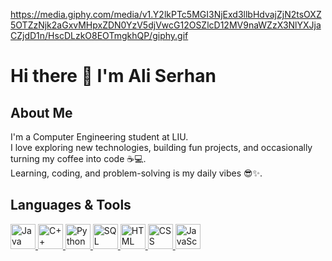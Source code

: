 https://media.giphy.com/media/v1.Y2lkPTc5MGI3NjExd3llbHdvajZjN2tsOXZ5OTZzNjk2aGxvMHpxZDN0YzV5djVwcG12OSZlcD12MV9naWZzX3NlYXJjaCZjdD1n/HscDLzkO8EOTmgkhQP/giphy.gif
# Hi there 👋 I'm Ali Serhan
## About Me
I'm a Computer Engineering student at LIU.  
I love exploring new technologies, building fun projects, and occasionally turning my coffee into code ☕💻.  
Learning, coding, and problem-solving is my daily vibes 😎✨.

## Languages & Tools
<p>
  <a href="https://www.java.com/">
    <img src="https://cdn.jsdelivr.net/gh/devicons/devicon/icons/java/java-original.svg" alt="Java" width="40" height="40"/>
  </a>
  <a href="https://isocpp.org/">
    <img src="https://cdn.jsdelivr.net/gh/devicons/devicon/icons/cplusplus/cplusplus-original.svg" alt="C++" width="40" height="40"/>
  </a>
  <a href="https://www.python.org/">
    <img src="https://cdn.jsdelivr.net/gh/devicons/devicon/icons/python/python-original.svg" alt="Python" width="40" height="40"/>
  </a>
  <a href="https://www.mysql.com/">
    <img src="https://cdn.jsdelivr.net/gh/devicons/devicon/icons/mysql/mysql-original.svg" alt="SQL" width="40" height="40"/>
  </a>
  <a href="https://developer.mozilla.org/en-US/docs/Web/HTML">
    <img src="https://cdn.jsdelivr.net/gh/devicons/devicon/icons/html5/html5-original.svg" alt="HTML" width="40" height="40"/>
  </a>
  <a href="https://developer.mozilla.org/en-US/docs/Web/CSS">
    <img src="https://cdn.jsdelivr.net/gh/devicons/devicon/icons/css3/css3-original.svg" alt="CSS" width="40" height="40"/>
  </a>
  <a href="https://developer.mozilla.org/en-US/docs/Web/JavaScript">
    <img src="https://cdn.jsdelivr.net/gh/devicons/devicon/icons/javascript/javascript-original.svg" alt="JavaScript" width="40" height="40"/>
  </a>
</p

